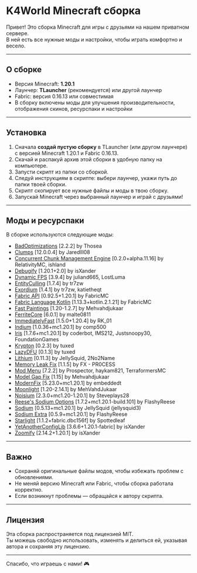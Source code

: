 # K4World Minecraft сборка

Привет! Это сборка Minecraft для игры с друзьями на нашем приватном сервере.  
В ней есть все нужные моды и настройки, чтобы играть комфортно и весело.  

---

## О сборке

- Версия Minecraft: **1.20.1**  
- Лаунчер: **TLauncher** (рекомендуется) или другой лаунчер  
- Fabric: версия 0.16.13 или совместимая  
- В сборку включены моды для улучшения производительности, отображения скинов, ресурспаки и настройки  

---

## Установка

1. Сначала **создай пустую сборку** в TLauncher (или другом лаунчере) с версией Minecraft 1.20.1 и Fabric 0.16.13.  
2. Скачай и распакуй архив этой сборки в удобную папку на компьютере.  
3. Запусти скрипт из папки со сборкой.  
4. Следуй инструкциям в скрипте: выбери лаунчер, укажи путь до папки твоей сборки.  
5. Скрипт скопирует все нужные файлы и моды в твою сборку.  
6. Запускай Minecraft через выбранный лаунчер и играй с друзьями!  

---

## Моды и ресурспаки

В сборке используются следующие моды:  
- [BadOptimizations](https://modrinth.com/mod/g96Z4WVZ) [2\.2\.2] by Thosea
- [Clumps](https://modrinth.com/mod/Wnxd13zP) [12\.0\.0\.4] by Jaredlll08
- [Concurrent Chunk Management Engine](https://modrinth.com/mod/VSNURh3q) [0\.2\.0\+alpha\.11\.16] by RelativityMC, ishland
- [Debugify](https://modrinth.com/mod/QwxR6Gcd) [1\.20\.1\+2\.0] by isXander
- [Dynamic FPS](https://modrinth.com/mod/LQ3K71Q1) [3\.9\.4] by juliand665, LostLuma
- [EntityCulling](https://modrinth.com/mod/NNAgCjsB) [1\.7\.4] by tr7zw
- [Exordium](https://modrinth.com/mod/DynYZEae) [1\.4\.1] by tr7zw, katietheqt
- [Fabric API](https://modrinth.com/mod/P7dR8mSH) [0\.92\.5\+1\.20\.1] by FabricMC
- [Fabric Language Kotlin](https://modrinth.com/mod/Ha28R6CL) [1\.13\.3\+kotlin\.2\.1\.21] by FabricMC
- [Fast Paintings](https://modrinth.com/mod/z3TzcquW) [1\.20\-1\.2\.7] by Mehvahdjukaar
- [FerriteCore](https://modrinth.com/mod/uXXizFIs) [6\.0\.1] by malte0811
- [ImmediatelyFast](https://modrinth.com/mod/5ZwdcRci) [1\.5\.0\+1\.20\.4] by RK\_01
- [Indium](https://modrinth.com/mod/Orvt0mRa) [1\.0\.36\+mc1\.20\.1] by comp500
- [Iris](https://modrinth.com/mod/YL57xq9U) [1\.7\.6\+mc1\.20\.1] by coderbot, IMS212, Justsnoopy30, FoundationGames
- [Krypton](https://modrinth.com/mod/fQEb0iXm) [0\.2\.3] by tuxed
- [LazyDFU](https://modrinth.com/mod/hvFnDODi) [0\.1\.3] by tuxed
- [Lithium](https://modrinth.com/mod/gvQqBUqZ) [0\.11\.3] by JellySquid, 2No2Name
- [Memory Leak Fix](https://modrinth.com/mod/NRjRiSSD) [1\.1\.5] by FX \- PR0CESS
- [Mod Menu](https://modrinth.com/mod/mOgUt4GM) [7\.2\.2] by Prospector, haykam821, TerraformersMC
- [Model Gap Fix](https://modrinth.com/mod/QdG47OkI) [1\.15] by Mehvahdjukaar
- [ModernFix](https://modrinth.com/mod/nmDcB62a) [5\.23\.0\+mc1\.20\.1] by embeddedt
- [Moonlight](https://modrinth.com/mod/twkfQtEc) [1\.20\-2\.14\.1] by MehVahdJukaar
- [Noisium](https://modrinth.com/mod/KuNKN7d2) [2\.3\.0\+mc1\.20\-1\.20\.1] by Steveplays28
- [Reese's Sodium Options](https://modrinth.com/mod/Bh37bMuy) [1\.7\.2\+mc1\.20\.1\-build\.101] by FlashyReese
- [Sodium](https://modrinth.com/mod/AANobbMI) [0\.5\.13\+mc1\.20\.1] by JellySquid \(jellysquid3\)
- [Sodium Extra](https://modrinth.com/mod/PtjYWJkn) [0\.5\.9\+mc1\.20\.1] by FlashyReese
- [Starlight](https://modrinth.com/mod/H8CaAYZC) [1\.1\.2\+fabric\.dbc156f] by Spottedleaf
- [YetAnotherConfigLib](https://modrinth.com/mod/1eAoo2KR) [3\.6\.6\+1\.20\.1\-fabric] by isXander
- [Zoomify](https://modrinth.com/mod/w7ThoJFB) [2\.14\.2\+1\.20\.1] by isXander

---

## Важно

- Сохраняй оригинальные файлы модов, чтобы избежать проблем с обновлениями.  
- Не меняй версию Minecraft или Fabric, чтобы сборка работала корректно.  
- Если возникнут проблемы — обращайся к автору скрипта.  

---

## Лицензия

Эта сборка распространяется под лицензией MIT.  
Ты можешь свободно использовать, изменять и делиться ей, указывая автора и сохраняя эту лицензию.  

---

Спасибо, что играешь с нами! 🎮

